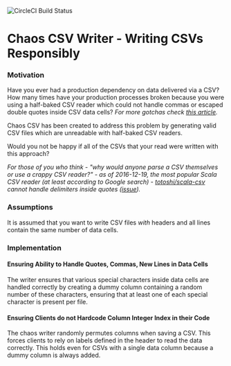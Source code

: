 ![CircleCI Build Status](https://circleci.com/gh/kovalevvlad/chaos-csv.png?style=shield&circle-token=6c77497a4f2cb91cba03e55499353fe2069df573 "CircleCI Build Status")

# Chaos CSV Writer - Writing CSVs Responsibly

### Motivation
Have you ever had a production dependency on data delivered via a CSV? How many times have your production
processes broken because you were using a half-baked CSV reader which could not handle commas or
escaped double quotes inside CSV data cells? *For more gotchas check
[this article](https://tburette.github.io/blog/2014/05/25/so-you-want-to-write-your-own-CSV-code/).*

Chaos CSV has been created to address this problem by generating valid CSV files which are unreadable with half-baked
CSV readers.

Would you not be happy if all of the CSVs that your read were written with this approach?

*For those of you who think - "why would anyone parse a CSV themselves or use a crappy CSV reader?" - as of 2016-12-19, the most popular Scala CSV reader (at least according to Google search) - [totoshi/scala-csv](https://github.com/tototoshi/scala-csv/) cannot handle delimiters inside quotes ([issue](https://github.com/tototoshi/scala-csv/issues/91)).*

### Assumptions
It is assumed that you want to write CSV files *with* headers and all lines contain the same number of data cells.

### Implementation

#### Ensuring Ability to Handle Quotes, Commas, New Lines in Data Cells
The writer ensures that various special characters inside data cells are handled correctly by creating a dummy
column containing a random number of these characters, ensuring that at least one of each special character is present
per file.

#### Ensuring Clients do not Hardcode Column Integer Index in their Code
The chaos writer randomly permutes columns when saving a CSV. This forces clients to rely on labels defined in the 
header to read the data correctly. This holds even for CSVs with a single data column because a dummy column is
always added.
